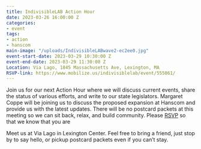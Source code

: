 ```yaml
---
title: IndivisibleLAB Action Hour
date: 2023-03-26 16:00:00 Z
categories:
- event
tags:
- action
- hanscom
main-image: "/uploads/IndivisibleLABwave2-ec2ee0.jpg"
event-start-date: 2023-03-29 10:30:00 Z
event-end-date: 2023-03-29 11:30:00 Z
Location: Via Lago, 1845 Massachusetts Ave, Lexington, MA
RSVP-link: https://www.mobilize.us/indivisiblelab/event/555861/
---
```


Join us for our next Action Hour where we will discuss current events, share the status of various efforts, and write to our state legislators. Margaret Coppe will be joining us to discuss the proposed expansion at Hanscom and provide us with the latest updates. There will be no postcard packets at this meeting so we can sit back, relax, and build community. Please [RSVP](https://www.mobilize.us/indivisiblelab/event/555861/) so that we know that you are 

Meet us at Via Lago in Lexington Center. Feel free to bring a friend, just stop by to say hello, or pickup postcard packets even if you can’t stay. 